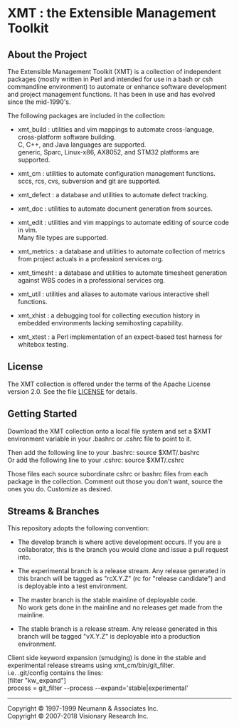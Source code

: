 # XMT : the Extensible Management Toolkit

## About the Project

The Extensible Management Toolkit (XMT) is a collection of independent packages
(mostly written in Perl and intended for use in a bash or csh commandline environment)
to automate or enhance software development and project management functions.
It has been in use and has evolved since the mid-1990's.

The following packages are included in the collection:
- xmt_build :
   utilities and vim mappings to automate cross-language, cross-platform software building.     
   C, C++, and Java languages are supported.     
   generic, Sparc, Linux-x86, AX8052, and STM32 platforms are supported.

- xmt_cm :
   utilities to automate configuration management functions.     
   sccs, rcs, cvs, subversion and git are supported.

- xmt_defect :
   a database and utilities to automate defect tracking.

- xmt_doc :
   utilities to automate document generation from sources.

- xmt_edit :
   utilities and vim mappings to automate editing of source code in vim.     
   Many file types are supported.

- xmt_metrics :
   a database and utilities to automate collection of metrics from project actuals in a professionl services org.

- xmt_timesht :
   a database and utilities to automate timesheet generation against WBS codes in a professional services org.

- xmt_util :
   utilities and aliases to automate various interactive shell functions.

- xmt_xhist :
   a debugging tool for collecting execution history in embedded environments lacking semihosting capability.

- xmt_xtest :
   a Perl implementation of an expect-based test harness for whitebox testing.

## License

The XMT collection is offered under the terms of the Apache License version 2.0.
See the file [LICENSE](LICENSE) for details.

## Getting Started

Download the XMT collection onto a local file system and set a $XMT environment
variable in your .bashrc or .cshrc file to point to it.     

Then add the following line to your .bashrc: source $XMT/.bashrc     
Or add the following line to your .cshrc:    source $XMT/.cshrc     

Those files each source subordinate cshrc or bashrc files from each package
in the collection.  Comment out those you don't want, source the ones you
do.  Customize as desired.

## Streams & Branches
This repository adopts the following convention:     

- The develop branch is where active development occurs.  If you are a collaborator,
this is the branch you would clone and issue a pull request into.  

- The experimental branch is a release stream. Any release generated in this branch 
will be tagged as "rcX.Y.Z" (rc for "release candidate") and is deployable into 
a test environment. 

- The master branch is the stable mainline of deployable code.  
  No work gets done in the mainline and no releases get made from the mainline.  

- The stable branch is a release stream.  Any release generated in this branch 
will be tagged "vX.Y.Z" is deployable into a production environment. 
 
Client side keyword expansion (smudging) is done in the stable and experimental release
streams using xmt_cm/bin/git_filter.      
i.e. .git/config contains the lines:     
[filter "kw_expand"]       
   process = git_filter  --process --expand='stable|experimental'  


---------
Copyright &copy; 1997-1999 Neumann & Associates Inc.      
Copyright &copy; 2007-2018 Visionary Research Inc.        


